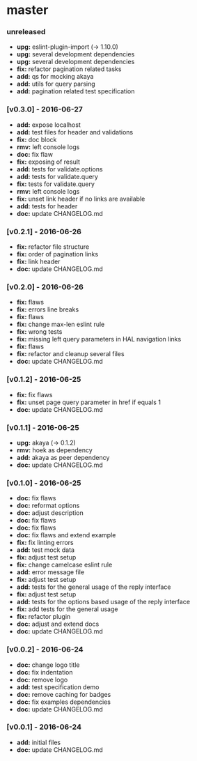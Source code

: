 # master

### unreleased
- **upg:** eslint-plugin-import (-> 1.10.0)
- **upg:** several development dependencies
- **upg:** several development dependencies
- **fix:** refactor pagination related tasks
- **add:** qs for mocking akaya
- **add:** utils for query parsing
- **add:** pagination related test specification

### [v0.3.0] - 2016-06-27
- **add:** expose localhost
- **add:** test files for header and validations
- **fix:** doc block
- **rmv:** left console logs
- **doc:** fix flaw
- **fix:** exposing of result
- **add:** tests for validate.options
- **add:** tests for validate.query
- **fix:** tests for validate.query
- **rmv:** left console logs
- **fix:** unset link header if no links are available
- **add:** tests for header
- **doc:** update CHANGELOG.md

### [v0.2.1] - 2016-06-26
- **fix:** refactor file structure
- **fix:** order of pagination links
- **fix:** link header
- **doc:** update CHANGELOG.md

### [v0.2.0] - 2016-06-26
- **fix:** flaws
- **fix:** errors line breaks
- **fix:** flaws
- **fix:** change max-len eslint rule
- **fix:** wrong tests
- **fix:** missing left query parameters in HAL navigation links
- **fix:** flaws
- **fix:** refactor and cleanup several files
- **doc:** update CHANGELOG.md

### [v0.1.2] - 2016-06-25
- **fix:** fix flaws
- **fix:** unset page query parameter in href if equals 1
- **doc:** update CHANGELOG.md

### [v0.1.1] - 2016-06-25
- **upg:** akaya (-> 0.1.2)
- **rmv:** hoek as dependency
- **add:** akaya as peer dependency
- **doc:** update CHANGELOG.md

### [v0.1.0] - 2016-06-25
- **doc:** fix flaws
- **doc:** reformat options
- **doc:** adjust description
- **doc:** fix flaws
- **doc:** fix flaws
- **doc:** fix flaws and extend example
- **fix:** fix linting errors
- **add:** test mock data
- **fix:** adjust test setup
- **fix:** change camelcase eslint rule
- **add:** error message file
- **fix:** adjust test setup
- **add:** tests for the general usage of the reply interface
- **fix:** adjust test setup
- **add:** tests for the options based usage of the reply interface
- **fix:** add tests for the general usage
- **fix:** refactor plugin
- **doc:** adjust and extend docs
- **doc:** update CHANGELOG.md

### [v0.0.2] - 2016-06-24
- **doc:** change logo title
- **doc:** fix indentation
- **doc:** remove logo
- **add:** test specification demo
- **doc:** remove caching for badges
- **doc:** fix examples dependencies
- **doc:** update CHANGELOG.md

### [v0.0.1] - 2016-06-24
- **add:** initial files
- **doc:** update CHANGELOG.md
